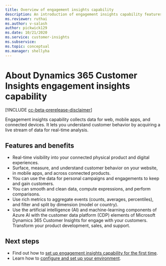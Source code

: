 ```yaml
---
title: Overview of engagement insights capability
description: An introduction of engagement insights capability features and benefits. 
ms.reviewer: ruthai
ms.author: v-salash
author: pickwick129
ms.date: 10/21/2020
ms.service: customer-insights
ms.subservice: 
ms.topic: conceptual
ms.manager: shellyha
---
```


# About Dynamics 365 Customer Insights engagement insights capability 

[!INCLUDE [cc-beta-prerelease-disclaimer](includes/cc-beta-prerelease-disclaimer.md)]

Engagement insights capability collects data for web, mobile apps, and connected devices. It lets you understand customer behavior by acquiring a live stream of data for real-time analysis.

## Features and benefits

- Real-time visibility into your connected physical product and digital experiences.
- Surface, measure, and understand customer behavior on your website, in mobile apps, and across connected products.
- You can use the data for personal campaigns and engagements to keep and gain customers.
- You can smooth and clean data, compute expressions, and perform comparisons.
- Use rich metrics to aggregate events (counts, averages, percentiles), and filter and split by dimension (model or country).
- Use the artificial intelligence (AI) and machine-learning components of Azure AI with the customer data platform (CDP) elements of Microsoft Dynamics 365 Customer Insights for engage with your customers. Transform your product development, sales, and support.

 ## Next steps

- Find out how to [set up engagement insights capability for the first time](quickstart.md).
- Learn how to [configure and set up your environment](get-started.md).